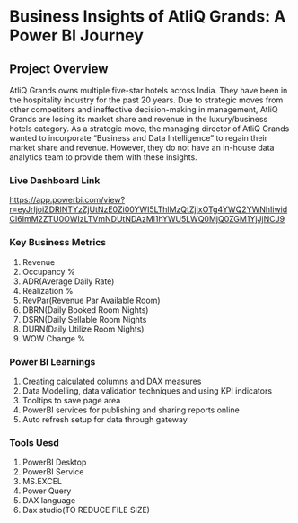 # Business Insights of AtliQ Grands: A Power BI Journey

##  Project Overview
AtliQ Grands owns multiple five-star hotels across India. They have been in the hospitality industry for the past 20 years. Due to strategic moves from other competitors and ineffective decision-making in management, AtliQ Grands are losing its market share and revenue in the luxury/business hotels category. As a strategic move, the managing director of AtliQ Grands wanted to incorporate “Business and Data Intelligence” to regain their market share and revenue. However, they do not have an in-house data analytics team to provide them with these insights.

### Live Dashboard Link 
https://app.powerbi.com/view?r=eyJrIjoiZDRlNTYzZjUtNzE0Zi00YWI5LThlMzQtZjIxOTg4YWQ2YWNhIiwidCI6ImM2ZTU0OWIzLTVmNDUtNDAzMi1hYWU5LWQ0MjQ0ZGM1YjJjNCJ9

 ### Key Business Metrics
 1. Revenue
 2. Occupancy % 
 3. ADR(Average Daily Rate)
 4. Realization %
 5. RevPar(Revenue Par Available Room)
 6. DBRN(Daily Booked Room Nights)
 7. DSRN(Daily Sellable Room Nights
 8. DURN(Daily Utilize Room Nights)
 9. WOW Change %
 
 ### Power BI Learnings
  1. Creating calculated columns and DAX measures
  2. Data Modelling, data validation techniques and using KPI indicators
  3. Tooltips to save page area
  7. PowerBI services for publishing and sharing reports online
  8. Auto refresh setup for data through gateway

  ### Tools Uesd
  1. PowerBI Desktop
  2. PowerBI Service
  4. MS.EXCEL 
  5. Power Query
  6. DAX language
  7. Dax studio(TO REDUCE FILE SIZE)
